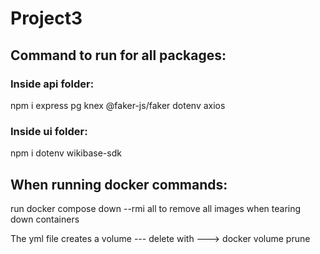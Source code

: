 # Project3

## Command to run for all packages:

### Inside api folder:

npm i express pg knex @faker-js/faker dotenv axios

### Inside ui folder:

npm i dotenv wikibase-sdk

## When running docker commands:

run docker compose down --rmi all to remove all images when tearing down containers

The yml file creates a volume --- delete with ---> docker volume prune

